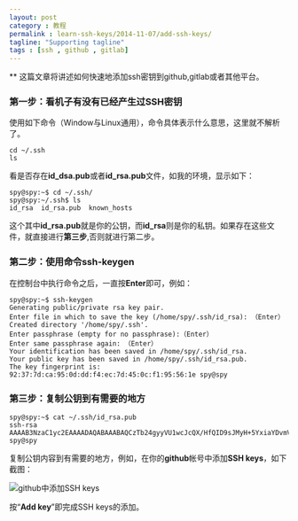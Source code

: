 ```yaml
---
layout: post
category : 教程
permalink : learn-ssh-keys/2014-11-07/add-ssh-keys/
tagline: "Supporting tagline"
tags : [ssh , github , gitlab]
---
```


** 这篇文章将讲述如何快速地添加ssh密钥到github,gitlab或者其他平台。

### 第一步：看机子有没有已经产生过SSH密钥

使用如下命令（Window与Linux通用），命令具体表示什么意思，这里就不解析了。

    cd ~/.ssh
    ls

<!--break-->

看是否存在**id_dsa.pub**或者**id_rsa.pub**文件，如我的环境，显示如下：

    spy@spy:~$ cd ~/.ssh/
    spy@spy:~/.ssh$ ls
    id_rsa  id_rsa.pub  known_hosts

这个其中**id_rsa.pub**就是你的公钥，而**id_rsa**则是你的私钥。如果存在这些文件，就直接进行**第三步**,否则就进行第二步。

### 第二步：使用命令**ssh-keygen**

在控制台中执行命令之后，一直按**Enter**即可，例如：

    spy@spy:~$ ssh-keygen
    Generating public/private rsa key pair.
    Enter file in which to save the key (/home/spy/.ssh/id_rsa): （Enter）
    Created directory '/home/spy/.ssh'.
    Enter passphrase (empty for no passphrase):（Enter）
    Enter same passphrase again: （Enter）
    Your identification has been saved in /home/spy/.ssh/id_rsa.
    Your public key has been saved in /home/spy/.ssh/id_rsa.pub.
    The key fingerprint is:
    92:37:7d:ca:95:0d:dd:f4:ec:7d:45:0c:f1:95:56:1e spy@spy

### 第三步：复制公钥到有需要的地方

    spy@spy:~$ cat ~/.ssh/id_rsa.pub
    ssh-rsa AAAAB3NzaC1yc2EAAAADAQABAAABAQCzTb24gyyVU1wcJcQX/HfQID9sJMyH+5YxiaYDvmVhRjJoD3Wu4rqF3ZeY7I35aq09Ois8UKuaedaOAdE1YNbxv9fidPU4jWHN8Epnc8PR32ec3kKoQCo9enKznrt4x9giFt1fEqNYIx8gUTivyoCoC+74mVaXO3sjzzO60xp8qhX6h8HxwhRQt6X5A0MF/gK7E13TCPhNr50sGZ/yKyE2K3MePT/DRRvrM7cDdS/ESE5WsGuB59N6KMAGX8eSMlnI1f7envUwAL4V+FFuvbHORAA5/3NeWSUiwWjTr6yFeiLBoxcBYRh+LtC6MeyPEa8hd+JKdYgAysntsT6KQYSF spy@spy

复制公钥内容到有需要的地方，例如，在你的**github**帐号中添加**SSH keys**，如下截图：

![github中添加SSH keys](http://pigerla.com/assets/images/20141107/add_ssh_keys.png)

按“**Add key**”即完成SSH keys的添加。





